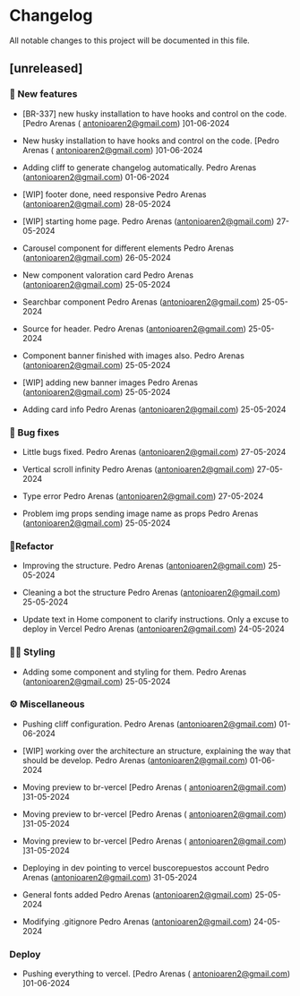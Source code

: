 # Changelog

All notable changes to this project will be documented in this file.

## [unreleased]

### <!-- 0 -->🚀 New features

- [BR-337] new husky installation to have hooks and control on the code. [Pedro Arenas ( antonioaren2@gmail.com) ]01-06-2024

- New husky installation to have hooks and control on the code. [Pedro Arenas ( antonioaren2@gmail.com) ]01-06-2024

- Adding cliff to generate changelog automatically. Pedro Arenas (antonioaren2@gmail.com) 01-06-2024

- [WIP] footer done, need responsive Pedro Arenas (antonioaren2@gmail.com) 28-05-2024

- [WIP] starting home page. Pedro Arenas (antonioaren2@gmail.com) 27-05-2024

- Carousel component for different elements Pedro Arenas (antonioaren2@gmail.com) 26-05-2024

- New component valoration card Pedro Arenas (antonioaren2@gmail.com) 25-05-2024

- Searchbar component Pedro Arenas (antonioaren2@gmail.com) 25-05-2024

- Source for header. Pedro Arenas (antonioaren2@gmail.com) 25-05-2024

- Component banner finished with images also. Pedro Arenas (antonioaren2@gmail.com) 25-05-2024

- [WIP] adding new banner images Pedro Arenas (antonioaren2@gmail.com) 25-05-2024

- Adding card info Pedro Arenas (antonioaren2@gmail.com) 25-05-2024


### <!-- 1 -->🐞 Bug fixes

- Little bugs fixed. Pedro Arenas (antonioaren2@gmail.com) 27-05-2024

- Vertical scroll infinity Pedro Arenas (antonioaren2@gmail.com) 27-05-2024

- Type error Pedro Arenas (antonioaren2@gmail.com) 27-05-2024

- Problem img props sending image name as props Pedro Arenas (antonioaren2@gmail.com) 25-05-2024


### <!-- 4 -->👷‍Refactor

- Improving the structure. Pedro Arenas (antonioaren2@gmail.com) 25-05-2024

- Cleaning a bot the structure Pedro Arenas (antonioaren2@gmail.com) 25-05-2024

- Update text in Home component to clarify instructions. Only a excuse to deploy in Vercel Pedro Arenas (antonioaren2@gmail.com) 24-05-2024


### <!-- 5 -->👨‍🎨 Styling

- Adding some component and styling for them. Pedro Arenas (antonioaren2@gmail.com) 25-05-2024


### <!-- 7 -->⚙️ Miscellaneous

- Pushing cliff configuration. Pedro Arenas (antonioaren2@gmail.com) 01-06-2024

- [WIP] working over the architecture an structure, explaining the way that should be develop. Pedro Arenas (antonioaren2@gmail.com) 01-06-2024

- Moving preview to br-vercel [Pedro Arenas ( antonioaren2@gmail.com) ]31-05-2024

- Moving preview to br-vercel [Pedro Arenas ( antonioaren2@gmail.com) ]31-05-2024

- Moving preview to br-vercel [Pedro Arenas ( antonioaren2@gmail.com) ]31-05-2024

- Deploying in dev pointing to vercel buscorepuestos account Pedro Arenas (antonioaren2@gmail.com) 31-05-2024

- General fonts added Pedro Arenas (antonioaren2@gmail.com) 25-05-2024

- Modifying .gitignore Pedro Arenas (antonioaren2@gmail.com) 24-05-2024


### Deploy

- Pushing everything to vercel. [Pedro Arenas ( antonioaren2@gmail.com) ]01-06-2024


<!-- generated by git-cliff -->
